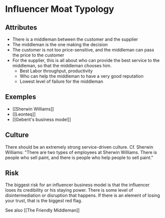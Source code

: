 # Influencer Moat Typology

## Attributes
- There is a middleman between the customer and the supplier
- The middleman is the one making the decision
- The customer is not too price-sensitive, and the middleman can pass the price to the customer
- For the supplier, this is all about who can provide the best service to the middleman, so that the middleman chooses him.
	- Best Labor throughput, productivity
	- Who can help the middleman to have a very good reputation
	- Lowest level of failure for the middleman

## Exemples
- [[Sherwin Williams]]
- [[Leonteq]]
- [[Geberit's business model]]


## Culture
There should be an extremely strong service-driven culture.
Cf. Sherwin Williams: "There are two types of employees at Sherwin Williams. There is people who sell paint, and there is people who help people to sell paint."


## Risk
The biggest risk for an influencer business model is that the influencer loses its credibility or his staying power. There is some level of disintermediation or disruption that happens. If there is an element of losing your trust, that is the biggest red flag.


See also [[The Friendly Middleman]]